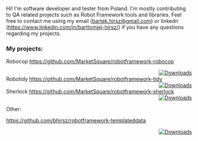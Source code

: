 Hi! I'm software developer and tester from Poland. I'm mostly contributing to QA related projects such as Robot Framework tools and libraries.
Feel free to contact me using my email (bartek.hirsz@gmail.com) or linkedn (https://www.linkedin.com/in/bartlomiej-hirsz/) if you have any questions regarding my projects. 

### My projects:
Robocop https://github.com/MarketSquare/robotframework-robocop <div align="right">[![Downloads](https://pepy.tech/badge/robotframework-robocop)](https://pepy.tech/project/robotframework-robocop)</div>
Robotidy https://github.com/MarketSquare/robotframework-tidy <div align="right">[![Downloads](https://pepy.tech/badge/robotframework-tidy)](https://pepy.tech/project/robotframework-tidy)</div>
Sherlock https://github.com/MarketSquare/robotframework-sherlock <div align="right">[![Downloads](https://pepy.tech/badge/robotframework-sherlock)](https://pepy.tech/project/robotframework-sherlock)</div>

Other:

https://github.com/bhirsz/robotframework-templateddata <div align="right">[![Downloads](https://pepy.tech/badge/robotframework-templateddata)](https://pepy.tech/project/robotframework-templateddata)</div>
